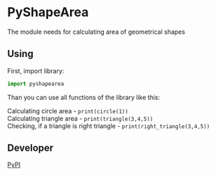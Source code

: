 # PyShapeArea

The module needs for calculating area of geometrical shapes

## Using

First, import library:

```python
import pyshapearea
```

Than you can use all functions of the library like this:

Calculating circle area - `print(circle(1))`  
Calculating triangle area - `print(triangle(3,4,5))`  
Checking, if a triangle is right triangle - `print(right_triangle(3,4,5))`


## Developer ##
[PyPI](https://pypi.org/project/pyshapearea/0.0.1/)
